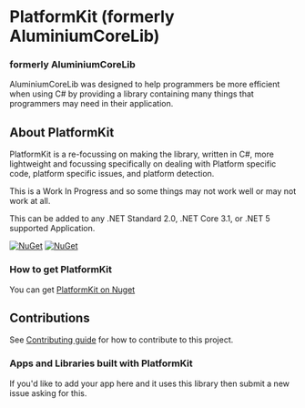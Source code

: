 # PlatformKit (formerly AluminiumCoreLib)

### formerly AluminiumCoreLib

AluminiumCoreLib was designed to help programmers be more efficient when using C# by providing a library containing many things that programmers may need in their application.

## About PlatformKit

PlatformKit is a re-focussing on making the library, written in C#, more lightweight and focussing specifically on dealing with Platform specific code, platform specific issues, and platform detection.

This is a Work In Progress and so some things may not work well or may not work at all.

This can be added to any .NET Standard 2.0, .NET Core 3.1, or .NET 5 supported Application.

[![NuGet](https://img.shields.io/nuget/v/PlatformKit.svg)](https://www.nuget.org/packages/PlatformKit/) 
[![NuGet](https://img.shields.io/nuget/dt/PlatformKit.svg)](https://www.nuget.org/packages/PlatformKit/)


### How to get PlatformKit

You can get [PlatformKit on Nuget](https://www.nuget.org/packages/PlatformKit/)


## Contributions
See [Contributing guide](https://github.com/AluminiumTech/PlatformKit/blob/master/CONTRIBUTING.md) for how to contribute to this project.

### Apps and Libraries built with PlatformKit
If you'd like to add your app here and it uses this library then submit a new issue asking for this.